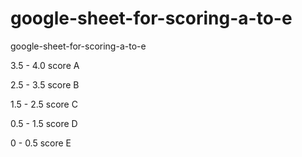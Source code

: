 # google-sheet-for-scoring-a-to-e
google-sheet-for-scoring-a-to-e


3.5 - 4.0 score A

2.5 - 3.5 score B

1.5 - 2.5 score C

0.5 - 1.5 score D

0   - 0.5 score E

